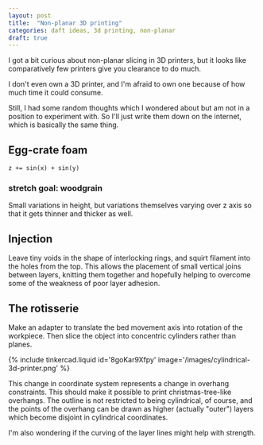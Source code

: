 ```yaml
---
layout: post
title:  "Non-planar 3D printing"
categories: daft ideas, 3d printing, non-planar
draft: true
---
```


I got a bit curious about non-planar slicing in 3D printers, but it looks like
comparatively few printers give you clearance to do much.

I don't even own a 3D printer, and I'm afraid to own one because of how much
time it could consume.

Still, I had some random thoughts which I wondered about but am not in a
position to experiment with.  So I'll just write them down on the internet,
which is basically the same thing.

## Egg-crate foam

`z += sin(x) + sin(y)`

### stretch goal: woodgrain

Small variations in height, but variations themselves varying over z axis so
that it gets thinner and thicker as well.

## Injection

Leave tiny voids in the shape of interlocking rings, and squirt filament into
the holes from the top.  This allows the placement of small vertical joins
between layers, knitting them together and hopefully helping to overcome some
of the weakness of poor layer adhesion.

## The rotisserie

Make an adapter to translate the bed movement axis into rotation of the
workpiece.  Then slice the object into concentric cylinders rather than planes.

{% include tinkercad.liquid id='8goKar9Xfpy' image='/images/cylindrical-3d-printer.png' %}

This change in coordinate system represents a change in overhang constraints.
This should make it possible to print christmas-tree-like overhangs.  The
outline is not restricted to being cylindrical, of course, and the points of
the overhang can be drawn as higher (actually "outer") layers which become
disjoint in cylindrical coordinates.

I'm also wondering if the curving of the layer lines might help with strength.

[simulator]: <https://marlinfw.org/docs/development/boards.html#marlin-simulator>
